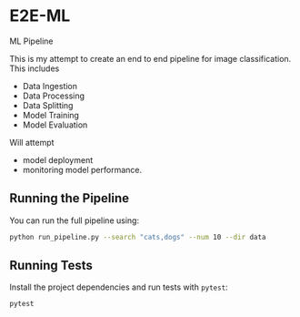 # E2E-ML
ML Pipeline 

This is my attempt to create an end to end pipeline for image classification. This includes
- Data Ingestion
- Data Processing
- Data Splitting
- Model Training
- Model Evaluation

Will attempt
- model deployment
- monitoring model performance.

## Running the Pipeline

You can run the full pipeline using:

```bash
python run_pipeline.py --search "cats,dogs" --num 10 --dir data
```

## Running Tests

Install the project dependencies and run tests with `pytest`:

```bash
pytest
```
